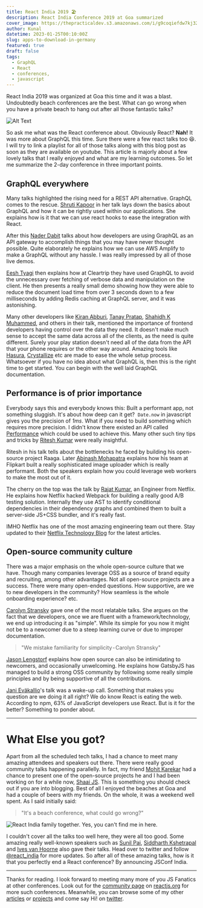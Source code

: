 ```yaml
---
title: React India 2019 🏖
description: React India Conference 2019 at Goa summarized
cover_image: https://thepracticaldev.s3.amazonaws.com/i/g9coqiefdw7kj32k8gh4.jpeg
author: Kunal
datetime: 2023-01-25T00:10:00Z
slug: apps-to-download-in-germany
featured: true
draft: false
tags:
  - GraphQL
  - React
  - conferences, 
  - javascript
---
```




React India 2019 was organized at Goa this time and it was a blast. Undoubtedly beach conferences are the best. What can go wrong when you have a private beach to hang out after all those fantastic talks? 


![Alt Text](https://thepracticaldev.s3.amazonaws.com/i/m74ljxxgucuee8hn013l.png)


So ask me what was the React conference about. Obviously React? **Nah!** 
It was more about GraphQL this time. Sure there were a few react talks too 😆. I will try to link a playlist for all of those talks along with this blog post as soon as they are available on youtube. This article is majorly about a few lovely talks that I really enjoyed and what are my learning outcomes. So let me summarize the 2-day conference in three important points.

## GraphQL everywhere

Many talks highlighted the rising need for a REST API alternative. GraphQL comes to the rescue. [Shruti Kapoor](https://twitter.com/shrutikapoor08) in her talk lays down the basics about GraphQL and how it can be rightly used within our applications. She explains how is it that we can use react hooks to ease the integration with React. 

After this [Nader Dabit](https://twitter.com/dabit3) talks about how developers are using GraphQL as an API gateway to accomplish things that you may have never thought possible. Quite elaborately he explains how we can use AWS Amplify to make a GraphQL without any hassle. I was really impressed by all of those live demos. 

[Eesh Tyagi](https://twitter.com/EtEesh) then explains how at Cleartrip they have used GraphQL to avoid the unnecessary over fetching of verbose data and manipulation on the client. He then presents a really small demo showing how they were able to reduce the document load time from over 3 seconds down to a few milliseconds by adding Redis caching at GraphQL server, and it was astonishing.

Many other developers like [Kiran Abburi](https://twitter.com/kiran_abburi), [Tanay Pratap](https://twitter.com/tanaypratap), [Shahidh K Muhammed](https://twitter.com/shahidh_k), and others in their talk, mentioned the importance of frontend developers having control over the data they need. It doesn't make much sense to accept the same data across all of the clients, as the need is quite different. Surely your play station doesn't need all of the data from the API that your phone requires or the other way around. Amazing tools like [Hasura](https://hasura.io/), [Crystallize](https://crystallize.com/) etc are made to ease the whole setup process. Whatsoever if you have no idea about what GraphQL is, then this is the right time to get started. You can begin with the well laid GraphQL documentation.

## Performance is of prior importance

Everybody says this and everybody knows this: Built a performant app, not something sluggish. It's about how deep can it get? 
`Date.now` in javascript gives you the precision of _1ms_. What if you need to build something which requires more precision. I didn't know there existed an API called [Performance](https://developer.mozilla.org/en-US/docs/Web/API/Performance) which could be used to achieve this. Many other such tiny tips and tricks by [Ritesh Kumar](https://twitter.com/ritz078) were really insightful. 

Ritesh in his talk tells about the bottlenecks he faced by building his open-source project Raaga. Later [Abinash Mohapatra](https://twitter.com/twistedfork88) explains how his team at Flipkart built a really sophisticated image uploader which is really performant. Both the speakers explain how you could leverage web workers to make the most out of it.

The cherry on the top was the talk by [Rajat Kumar](https://twitter.com/rajatkumar), an Engineer from Netflix. He explains how Netflix hacked Webpack for building a really good A/B testing solution. Internally they use AST to identify conditional dependencies in their dependency graphs and combined them to built a server-side JS+CSS bundler, and it's really fast.

IMHO Netflix has one of the most amazing engineering team out there. Stay updated to their [Netflix Technology Blog](https://medium.com/@NetflixTechBlog) for the latest articles.

## Open-source community culture 

There was a major emphasis on the whole open-source culture that we have. Though many companies leverage OSS as a source of brand equity and recruiting, among other advantages. Not all open-source projects are a success. There were many open-ended questions. How supportive, are we to new developers in the community? How seamless is the whole onboarding experience? etc.

[Carolyn Stransky](https://twitter.com/carolstran) gave one of the most relatable talks. She argues on the fact that we developers, once we are fluent with a framework/technology, we end up introducing it as "simple". While its simple for you now it might not be to a newcomer due to a steep learning curve or due to improper documentation. 


> "We mistake familiarity for simplicity - Carolyn Stransky"


[Jason Lengstorf](https://twitter.com/jlengstorf) explains how open source can also be intimidating to newcomers, and occasionally unwelcoming. He explains how GatsbyJS has managed to build a strong OSS community by following some really simple principles and by being supportive of all the contributions.

[Jani Eväkallio](https://twitter.com/jevakallio)'s talk was a wake-up call. Something that makes you question are we doing it all right? We do know React is eating the web. According to npm, 63% of JavaScript developers use React. But is it for the better? Something to ponder about.


---

# What Else you got?

Apart from all the scheduled tech talks, I had a chance to meet many amazing attendees and speakers out there. There were really good community talks happening parallelly. In fact, my friend [Mohit Karekar](https://mohitkarekar.com) had a chance to present one of the open-source projects he and I had been working on for a while now, [Shaai JS](https://shaaijs.tech). This is something you should check out if you are into blogging. Best of all I enjoyed the beaches at Goa and had a couple of beers with my friends. On the whole, it was a weekend well spent. As I said initially said:

> "It's a beach conference, what could go wrong?"


![React India family together. Yes, you can't find me in here.](https://thepracticaldev.s3.amazonaws.com/i/g9coqiefdw7kj32k8gh4.jpeg)


I couldn't cover all the talks too well here, they were all too good. Some amazing really well-known speakers such as [Sunil Pai](https://twitter.com/threepointone), [Siddharth Kshetrapal](https://twitter.com/siddharthkp) and [Ives van Hoorne](https://twitter.com/CompuIves) also gave their talks. Head over to twitter and follow [@react_india](https://twitter.com/react_india) for more updates. So after all of these amazing talks, how is it that you perfectly end a React conference? By announcing JSConf India.

---

Thanks for reading. I look forward to meeting many more of you JS Fanatics at other conferences. Look out for the [community page][react-conferences] on [reactjs.org] for more such conferences. Meanwhile, you can browse some of my other [articles][kunalpanchal-blog] or [projects][kunalpanchal-work] and come say Hi! on [twitter][twitter-my].


[kunalpanchal-work]: https://kunalpanchal.in/work
[kunalpanchal-blog]: http://blog.kunalpanchal.in
[twitter-my]: https://twitter.com/kay_2695px
[react-conferences]: https://reactjs.org/community/conferences.html
[reactjs.org]: https://reactjs.org
